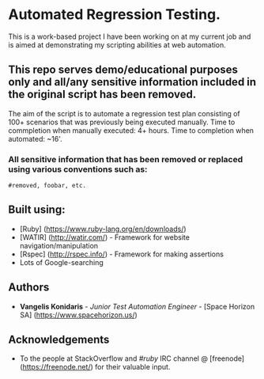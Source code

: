 # Automated Regression Testing.

This is a work-based project I have been working on at my current job and is aimed at demonstrating my scripting abilities at web automation.

## This repo serves demo/educational purposes only and all/any sensitive information included in the original script has been removed.

The aim of the script is to automate a regression test plan consisting of 100+ scenarios that was previously being executed manually. Time to commpletion when manually executed: 4+ hours. Time to completion when automated: ~16'.

### All sensitive information that has been removed or replaced using various conventions such as:

```
#removed, foobar, etc.
```

## Built using: 

* [Ruby] (https://www.ruby-lang.org/en/downloads/)
* [WATIR] (http://watir.com/) - Framework for website navigation/manipulation
* [Rspec] (http://rspec.info/) - Framework for making assertions
* Lots of Google-searching

## Authors

* **Vangelis Konidaris** - *Junior Test Automation Engineer* - [Space Horizon SA] (https://www.spacehorizon.us/)

## Acknowledgements

* To the people at StackOverflow and *#ruby* IRC channel @ [freenode] (https://freenode.net/) for their valuable input.
